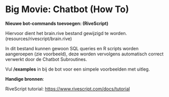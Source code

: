 # Big Movie: Chatbot (How To)

**Nieuwe bot-commands toevoegen: (RiveScript)**

Hiervoor dient het brain.rive bestand gewijzigd te worden. (resources/rivescript/brain.rive)

In dit bestand kunnen gewoon SQL queries en R scripts worden aangeroepen (zie voorbeeld), 
deze worden vervolgens automatisch correct verwerkt door de Chatbot Subroutines.

Vul **/examples** in bij de bot voor een simpele voorbeelden met uitleg.
 
 **Handige bronnen**:
 
 RiveScript tutorial: https://www.rivescript.com/docs/tutorial